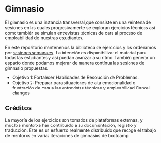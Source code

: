 # Gimnasio

El gimnasio es una instancia transversal,que consiste en una veintena de sesiones 
en las cuales progresivamente se exploran ejercicios técnicos así como también 
se simulan entrevistas técnicas de cara al proceso de empleabilidad de nuestras estudiantes.

En este repositorio mantenemos la biblioteca de ejercicios y los ordenamos
por [sesiones semanales](./sessions/). La intención es disponibilizar el material
para todas las estudiantes y así puedan avanzar a su ritmo.
También generar un espacio donde podamos mejorar de manera contínua las sesiones
de gimnasio propuestas.

* Objetivo 1: Fortalecer Habilidades de Resolución de Problemas.
* Objetivo 2: Preparar para situaciones de alta emocionalidad o frustración de cara
  a las entrevistas técnicas y empleabilidad.Cancel changes

## Créditos

La mayoría de los ejercicios son tomados de plataformas externas, y muchxs mentorxs
han contribuído a su documentación, registro y traducción. Este es un esfuerzo realmente
distribuído que recoge el trabajo de mentorxs en varias iteraciones de
gimnasios de bootcamp.
